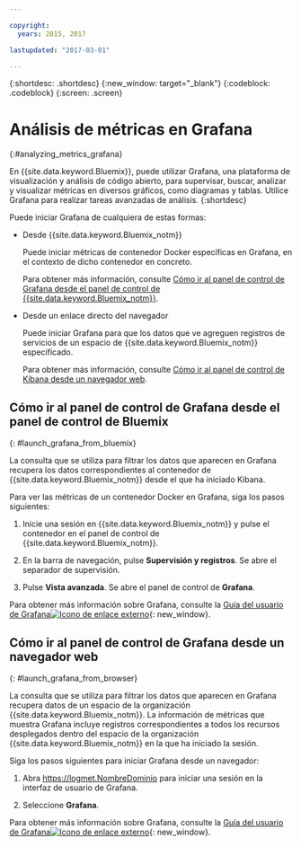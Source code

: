 ```yaml
---

copyright:
  years: 2015, 2017

lastupdated: "2017-03-01"

---
```



{:shortdesc: .shortdesc}
{:new_window: target="_blank"}
{:codeblock: .codeblock}
{:screen: .screen}

# Análisis de métricas en Grafana
{:#analyzing_metrics_grafana}

En {{site.data.keyword.Bluemix}}, puede utilizar Grafana, una plataforma de visualización y análisis de código abierto, para supervisar, buscar, analizar y visualizar métricas en diversos gráficos, como diagramas y tablas. Utilice Grafana para realizar tareas avanzadas de análisis.
{:shortdesc}

Puede iniciar Grafana de cualquiera de estas formas:

* Desde {{site.data.keyword.Bluemix_notm}}

    Puede iniciar métricas de contenedor Docker específicas en Grafana, en el contexto de dicho contenedor en concreto.  
    
    Para obtener más información, consulte [Cómo ir al panel de control de Grafana desde el panel de control de {{site.data.keyword.Bluemix_notm}}](monitoring_analyzing_metrics_grafana.html#launch_grafana_from_bluemix).

* Desde un enlace directo del navegador

    Puede iniciar Grafana para que los datos que ve agreguen registros de servicios de un espacio de {{site.data.keyword.Bluemix_notm}} especificado.
    
    Para obtener más información, consulte [Cómo ir al panel de control de Kibana desde un navegador web](monitoring_analyzing_metrics_grafana.html#launch_grafana_from_browser).
    


##  Cómo ir al panel de control de Grafana desde el panel de control de Bluemix
{: #launch_grafana_from_bluemix}

La consulta que se utiliza para filtrar los datos que aparecen en Grafana recupera los datos correspondientes al contenedor de {{site.data.keyword.Bluemix_notm}} desde el que ha iniciado Kibana.  

Para ver las métricas de un contenedor Docker en Grafana, siga los pasos siguientes:

1. Inicie una sesión en {{site.data.keyword.Bluemix_notm}} y pulse el contenedor en el panel de control de {{site.data.keyword.Bluemix_notm}}.  
    
2. En la barra de navegación, pulse **Supervisión y registros**. Se abre el separador de supervisión.  
    
3. Pulse **Vista avanzada**. Se abre el panel de control de **Grafana**.

Para obtener más información sobre Grafana, consulte la [Guía del usuario de Grafana![Icono de enlace externo](../../../icons/launch-glyph.svg "Icono de enlace externo")](http://docs.grafana.org/){: new_window}.


##  Cómo ir al panel de control de Grafana desde un navegador web
{: #launch_grafana_from_browser}

La consulta que se utiliza para filtrar los datos que aparecen en Grafana recupera datos de un espacio de la organización {{site.data.keyword.Bluemix_notm}}. La información de métricas que muestra Grafana incluye registros correspondientes a todos los recursos desplegados dentro del espacio de la organización {{site.data.keyword.Bluemix_notm}} en la que ha iniciado la sesión.

Siga los pasos siguientes para iniciar Grafana desde un navegador:

1. Abra [https://logmet.<span class="keyword" data-hd-keyref="DomainName">NombreDominio</span>](https://logmet.{DomainName}) para iniciar una sesión en la interfaz de usuario de Grafana.

2. Seleccione **Grafana**.
     
Para obtener más información sobre Grafana, consulte la [Guía del usuario de Grafana![Icono de enlace externo](../../../icons/launch-glyph.svg "Icono de enlace externo")](http://docs.grafana.org/){: new_window}.

